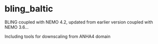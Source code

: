 # bling_baltic
BLING coupled with NEMO 4.2, updated from earlier version coupled with NEMO 3.6...

Including tools for downscaling from ANHA4 domain
